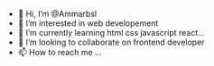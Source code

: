 - 👋 Hi, I’m @Ammarbsl
- 👀 I’m interested in web developement
- 🌱 I’m currently learning html css javascript react...
- 💞️ I’m looking to collaborate on frontend developer
- 📫 How to reach me ...

<!---
Ammarbsl/Ammarbsl is a ✨ special ✨ repository because its `README.md` (this file) appears on your GitHub profile.
You can click the Preview link to take a look at your changes.
--->
